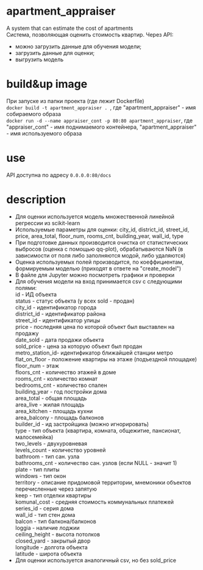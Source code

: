 # apartment_appraiser
A system that can estimate the cost of apartments\
Система, позволяющая оценить стоимость квартир.
Через API:
- можно загрузить данные для обучения модели;
- загрузить данные для оценки;
- выгрузить модель


# build&up image
При запуске из папки проекта (где лежит Dockerfile)\
```docker build -t apartment_appraiser . ```, где "apartment_appraiser" - имя собираемого образа\
```docker run -d --name appraiser_cont -p 80:80 apartment_appraiser```, где "appraiser_cont" - имя поднимаемого контейнера, "apartment_appraiser" - имя используемого образа

# use
API доступна по адресу ```0.0.0.0:80/docs```

# description
- Для оценки используется модель множественной линейной регрессии из scikit-learn
- Используемые параметры для оценки: city_id, district_id, street_id, price, area_total, floor_num, rooms_cnt, building_year, wall_id, type
- При подготовке данных производится очистка от статистических выбросов (оценка с помощью qq-plot), обрабатываются NaN (в зависимости от поля либо заполняются модой, либо удаляются)
- Оценка используемых полей производится, по коеффициентам, формируемым моделью (приходят в ответе на "create_model")
- В файле для Jupyter можно посмотреть графики и проверки
- Для обучения модели на вход принимается csv с следующими полями: \
id              - ИД объекта\
status          - статус объекта (у всех sold - продан)\
city_id         - идентификатор города\
district_id     - идентификатор района\
street_id       - идентификатор улицы\
price           - последняя цена по которой объект был выставлен на продажу\
date_sold       - дата продажи обьекта\
sold_price      - цена за которую объект был продан\
metro_station_id- идентификатор ближайшей станции метро\
flat_on_floor   - положение квартиры на этаже (подъездной площадке)\
floor_num       - этаж\
floors_cnt      - количество этажей в доме\
rooms_cnt       - количество комнат\
bedrooms_cnt    - количество спален\
building_year   - год постройки дома\
area_total      - общая площадь\
area_live       - жилая площадь\
area_kitchen    - площадь кухни\
area_balcony    - площадь балконов\
builder_id      - ид застройщика (можно игнорировать)\
type            - тип объекта (квартира, комната, общежитие, пансионат, малосемейка)\
two_levels      - двухуровневая\
levels_count    - количество уровней\
bathroom        - тип сан. узла\
bathrooms_cnt   - количество сан. узлов (если NULL - значит 1)\
plate           - тип плиты\
windows         - тип окон\
territory       - описание придомовой территории, мнемоники объектов перечисленные через запятую\
keep            - тип отделки квартиры\
komunal_cost    - средняя стоимость коммунальных платежей\
series_id       - серия дома\
wall_id         - тип стен дома\
balcon          - тип балкона/балконов\
loggia          - наличие лоджии\
ceiling_height  - высота потолков\
closed_yard     - закрытый двор\
longitude       - долгота объекта\
latitude        - широта объекта
- Для оценки используется аналогичный csv, но без sold_price